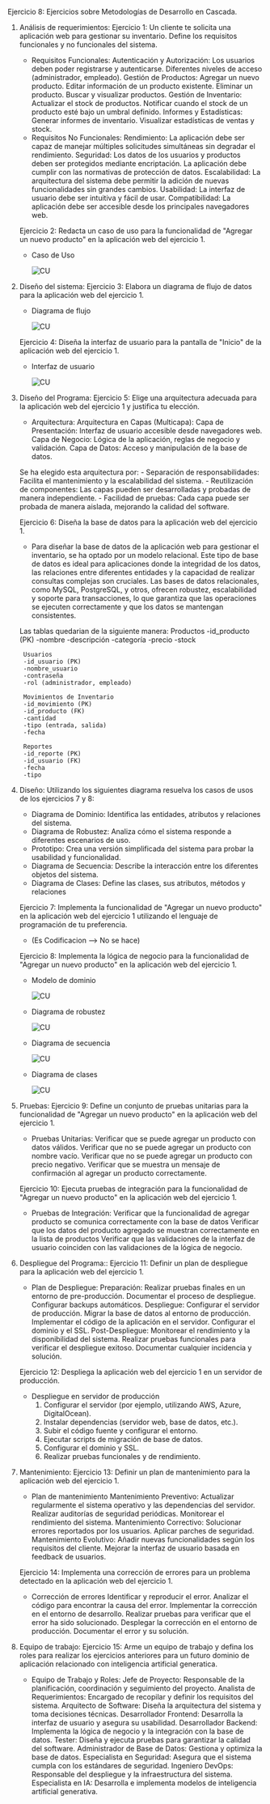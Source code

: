 Ejercicio 8: Ejercicios sobre Metodologías de Desarrollo en Cascada.

1. Análisis de requerimientos:
    Ejercicio 1: Un cliente te solicita una aplicación web para gestionar su inventario. Define los requisitos funcionales y no funcionales del sistema.
    - Requisitos Funcionales:
        Autenticación y Autorización:
            Los usuarios deben poder registrarse y autenticarse.
            Diferentes niveles de acceso (administrador, empleado).
        Gestión de Productos:
            Agregar un nuevo producto.
            Editar información de un producto existente.
            Eliminar un producto.
            Buscar y visualizar productos.
        Gestión de Inventario:
            Actualizar el stock de productos.
            Notificar cuando el stock de un producto esté bajo un umbral definido.
        Informes y Estadísticas:
            Generar informes de inventario.
            Visualizar estadísticas de ventas y stock.
    - Requisitos No Funcionales:
        Rendimiento:
            La aplicación debe ser capaz de manejar múltiples solicitudes simultáneas sin degradar el rendimiento.
        Seguridad:
            Los datos de los usuarios y productos deben ser protegidos mediante encriptación.
            La aplicación debe cumplir con las normativas de protección de datos.
        Escalabilidad:
            La arquitectura del sistema debe permitir la adición de nuevas funcionalidades sin grandes cambios.
        Usabilidad:
            La interfaz de usuario debe ser intuitiva y fácil de usar.
        Compatibilidad:
            La aplicación debe ser accesible desde los principales navegadores web.

    Ejercicio 2: Redacta un caso de uso para la funcionalidad de "Agregar un nuevo producto" en la aplicación web del ejercicio 1.
    - Caso de Uso
        
        ![CU](./resources/caso-de-uso.png)

2. Diseño del sistema:
    Ejercicio 3: Elabora un diagrama de flujo de datos para la aplicación web del ejercicio 1.
    - Diagrama de flujo
        
        ![CU](./resources/diagrama-de-flujo.png)

    Ejercicio 4: Diseña la interfaz de usuario para la pantalla de "Inicio" de la aplicación web del ejercicio 1.
    - Interfaz de usuario

        ![CU](./resources/interfaz-de-usuario.png)

3. Diseño del Programa:
    Ejercicio 5: Elige una arquitectura adecuada para la aplicación web del ejercicio 1 y justifica tu elección.
    - Arquitectura:
        Arquitectura en Capas (Multicapa):
        Capa de Presentación: Interfaz de usuario accesible desde navegadores web.
        Capa de Negocio: Lógica de la aplicación, reglas de negocio y validación.
        Capa de Datos: Acceso y manipulación de la base de datos.
    
    Se ha elegido esta arquitectura por:
        - Separación de responsabilidades: Facilita el mantenimiento y la escalabilidad del sistema.
        - Reutilización de componentes: Las capas pueden ser desarrolladas y probadas de manera independiente.
        - Facilidad de pruebas: Cada capa puede ser probada de manera aislada, mejorando la calidad del software.
    
    Ejercicio 6: Diseña la base de datos para la aplicación web del ejercicio 1.
    - Para diseñar la base de datos de la aplicación web para gestionar el inventario, se ha optado por un modelo relacional. Este tipo de base de datos es ideal para aplicaciones donde la integridad de los datos, las relaciones entre diferentes entidades y la capacidad de realizar consultas complejas son cruciales. Las bases de datos relacionales, como MySQL, PostgreSQL, y otros, ofrecen robustez, escalabilidad y soporte para transacciones, lo que garantiza que las operaciones se ejecuten correctamente y que los datos se mantengan consistentes.

    Las tablas quedarian de la siguiente manera:
        Productos
        -id_producto (PK)
        -nombre
        -descripción
        -categoría
        -precio
        -stock

        Usuarios
        -id_usuario (PK)
        -nombre_usuario
        -contraseña
        -rol (administrador, empleado)

        Movimientos de Inventario
        -id_movimiento (PK)
        -id_producto (FK)
        -cantidad
        -tipo (entrada, salida)
        -fecha

        Reportes
        -id_reporte (PK)
        -id_usuario (FK)
        -fecha
        -tipo

4. Diseño:
    Utilizando los siguientes diagrama resuelva los casos de usos de los  ejercicios 7 y 8: 
    - Diagrama de Dominio: Identifica las entidades, atributos y relaciones del sistema.                 
    - Diagrama de Robustez: Analiza cómo el sistema responde a diferentes escenarios de uso.             
    - Prototipo: Crea una versión simplificada del sistema para probar la usabilidad y funcionalidad.    
    - Diagrama de Secuencia: Describe la interacción entre los diferentes objetos del sistema.           
    - Diagrama de Clases: Define las clases, sus atributos, métodos y relaciones                         
 
    
    Ejercicio 7: Implementa la funcionalidad de "Agregar un nuevo producto" en la aplicación web del ejercicio 1 utilizando el lenguaje de programación de tu preferencia.
    - (Es Codificacion --> No se hace)

    Ejercicio 8: Implementa la lógica de negocio para la funcionalidad de "Agregar un nuevo producto" en la aplicación web del ejercicio 1.
    - Modelo de dominio

        ![CU](./resources/modelo-de-dominio.png)

    - Diagrama de robustez

        ![CU](./resources/diagrama-de-robustez.png)
   
    - Diagrama de secuencia

        ![CU](./resources/diagrama-de-secuencia.png)

    - Diagrama de clases

        ![CU](./resources/diagrama-de-clases.png)

5. Pruebas:
    Ejercicio 9: Define un conjunto de pruebas unitarias para la funcionalidad de "Agregar un nuevo producto" en la aplicación web del ejercicio 1.
    - Pruebas Unitarias:
        Verificar que se puede agregar un producto con datos válidos.
        Verificar que no se puede agregar un producto con nombre vacío.
        Verificar que no se puede agregar un producto con precio negativo.
        Verificar que se muestra un mensaje de confirmación al agregar un producto correctamente.

    Ejercicio 10: Ejecuta pruebas de integración para la funcionalidad de "Agregar un nuevo producto" en la aplicación web del ejercicio 1.
    - Pruebas de Integración:
        Verificar que la funcionalidad de agregar producto se comunica correctamente con la base de datos
        Verificar que los datos del producto agregado se muestran correctamente en la lista de productos
        Verificar que las validaciones de la interfaz de usuario coinciden con las validaciones de la lógica de negocio.

6. Despliegue del Programa::
    Ejercicio 11: Definir un plan de despliegue para la aplicación web del ejercicio 1.
    - Plan de Despliegue:
        Preparación:
            Realizar pruebas finales en un entorno de pre-producción.
            Documentar el proceso de despliegue.
            Configurar backups automáticos.
        Despliegue:
            Configurar el servidor de producción.
            Migrar la base de datos al entorno de producción.
            Implementar el código de la aplicación en el servidor.
            Configurar el dominio y el SSL.
        Post-Despliegue:
            Monitorear el rendimiento y la disponibilidad del sistema.
            Realizar pruebas funcionales para verificar el despliegue exitoso.
            Documentar cualquier incidencia y solución.

    Ejercicio 12: Despliega la aplicación web del ejercicio 1 en un servidor de producción.
    - Despliegue en servidor de producción
        1. Configurar el servidor (por ejemplo, utilizando AWS, Azure, DigitalOcean).
        2. Instalar dependencias (servidor web, base de datos, etc.).
        3. Subir el código fuente y configurar el entorno.
        4. Ejecutar scripts de migración de base de datos.
        5. Configurar el dominio y SSL.
        6. Realizar pruebas funcionales y de rendimiento.

7. Mantenimiento:
    Ejercicio 13: Definir un plan de mantenimiento para la aplicación web del ejercicio 1.
    - Plan de mantenimiento
        Mantenimiento Preventivo:
            Actualizar regularmente el sistema operativo y las dependencias del servidor.
            Realizar auditorías de seguridad periódicas.
            Monitorear el rendimiento del sistema.
        Mantenimiento Correctivo:
            Solucionar errores reportados por los usuarios.
            Aplicar parches de seguridad.
        Mantenimiento Evolutivo:
            Añadir nuevas funcionalidades según los requisitos del cliente.
            Mejorar la interfaz de usuario basada en feedback de usuarios.

    Ejercicio 14: Implementa una corrección de errores para un problema detectado en la aplicación web del ejercicio 1.
    - Corrección de errores
        Identificar y reproducir el error.
        Analizar el código para encontrar la causa del error.
        Implementar la corrección en el entorno de desarrollo.
        Realizar pruebas para verificar que el error ha sido solucionado.
        Desplegar la corrección en el entorno de producción.
        Documentar el error y su solución.

8. Equipo de trabajo:
    Ejercicio 15: Arme un equipo de trabajo y defina los roles para realizar los ejercicios anteriores para un futuro dominio de aplicación relacionado con inteligencia artificial generatica. 
    - Equipo de Trabajo y Roles:
        Jefe de Proyecto: Responsable de la planificación, coordinación y seguimiento del proyecto.
        Analista de Requerimientos: Encargado de recopilar y definir los requisitos del sistema.
        Arquitecto de Software: Diseña la arquitectura del sistema y toma decisiones técnicas.
        Desarrollador Frontend: Desarrolla la interfaz de usuario y asegura su usabilidad.
        Desarrollador Backend: Implementa la lógica de negocio y la integración con la base de datos.
        Tester: Diseña y ejecuta pruebas para garantizar la calidad del software.
        Administrador de Base de Datos: Gestiona y optimiza la base de datos.
        Especialista en Seguridad: Asegura que el sistema cumpla con los estándares de seguridad.
        Ingeniero DevOps: Responsable del despliegue y la infraestructura del sistema.
        Especialista en IA: Desarrolla e implementa modelos de inteligencia artificial generativa.